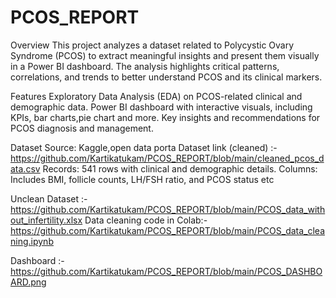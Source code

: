 # PCOS_REPORT

Overview
This project analyzes a dataset related to Polycystic Ovary Syndrome (PCOS) to extract meaningful insights and present them visually in a Power BI dashboard. The analysis highlights critical patterns, correlations, and trends to better understand PCOS and its clinical markers.

Features
Exploratory Data Analysis (EDA) on PCOS-related clinical and demographic data.
Power BI dashboard with interactive visuals, including KPIs, bar charts,pie chart and more.
Key insights and recommendations for PCOS diagnosis and management.

Dataset
Source: Kaggle,open data porta
Dataset link (cleaned) :- https://github.com/Kartikatukam/PCOS_REPORT/blob/main/cleaned_pcos_data.csv
Records: 541 rows with clinical and demographic details.
Columns: Includes BMI, follicle counts, LH/FSH ratio, and PCOS status etc

Unclean Dataset :-https://github.com/Kartikatukam/PCOS_REPORT/blob/main/PCOS_data_without_infertility.xlsx
Data cleaning code in Colab:- https://github.com/Kartikatukam/PCOS_REPORT/blob/main/PCOS_data_cleaning.ipynb

Dashboard :- https://github.com/Kartikatukam/PCOS_REPORT/blob/main/PCOS_DASHBOARD.png


